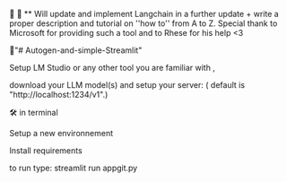 🚧 🚧 ** Will update and implement Langchain in a further update + write a proper description and tutorial on ''how to'' from A to Z. 
Special thank to Microsoft for providing such a tool and to Rhese for his help <3

📝"# Autogen-and-simple-Streamlit" 


Setup LM Studio or any other tool you are familiar with ,

download your LLM model(s) and setup your server: ( default is "http://localhost:1234/v1".) 


🛠️ in terminal


Setup a new environnement

Install requirements


to run type: streamlit run appgit.py


